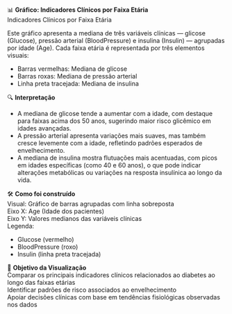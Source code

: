 📊 **Gráfico: Indicadores Clínicos por Faixa Etária**  
Indicadores Clínicos por Faixa Etária

Este gráfico apresenta a mediana de três variáveis clínicas — glicose (Glucose), pressão arterial (BloodPressure) e insulina (Insulin) — agrupadas por idade (Age). Cada faixa etária é representada por três elementos visuais:

- Barras vermelhas: Mediana de glicose  
- Barras roxas: Mediana de pressão arterial  
- Linha preta tracejada: Mediana de insulina

🔍 **Interpretação**  
- A mediana de glicose tende a aumentar com a idade, com destaque para faixas acima dos 50 anos, sugerindo maior risco glicêmico em idades avançadas.  
- A pressão arterial apresenta variações mais suaves, mas também cresce levemente com a idade, refletindo padrões esperados de envelhecimento.  
- A mediana de insulina mostra flutuações mais acentuadas, com picos em idades específicas (como 40 e 60 anos), o que pode indicar alterações metabólicas ou variações na resposta insulínica ao longo da vida.

🛠️ **Como foi construído**  
Visual: Gráfico de barras agrupadas com linha sobreposta  
Eixo X: Age (Idade dos pacientes)  
Eixo Y: Valores medianos das variáveis clínicas  
Legenda:  
- Glucose (vermelho)  
- BloodPressure (roxo)  
- Insulin (linha preta tracejada)

🎯 **Objetivo da Visualização**  
Comparar os principais indicadores clínicos relacionados ao diabetes ao longo das faixas etárias  
Identificar padrões de risco associados ao envelhecimento  
Apoiar decisões clínicas com base em tendências fisiológicas observadas nos dados
